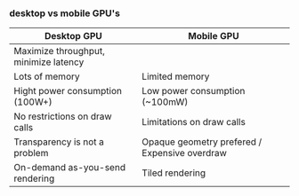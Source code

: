 ### desktop vs mobile GPU's

Desktop GPU                              | Mobile GPU 
-----------------------------------------|---------------------------------------
Maximize throughput, minimize latency    | 
Lots of memory                           | Limited memory
Hight power consumption (100W+)          | Low power consumption (~100mW)
No restrictions on draw calls            | Limitations on draw calls
Transparency is not a problem            | Opaque geometry prefered / Expensive overdraw
On-demand as-you-send rendering          | Tiled rendering

